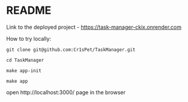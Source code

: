 # README


Link to the deployed project - https://task-manager-ckix.onrender.com

How to try locally:

```
git clone git@github.com:Cr1sPet/TaskManager.git

cd TaskManager

make app-init

make app
```
open http://localhost:3000/ page in the browser
